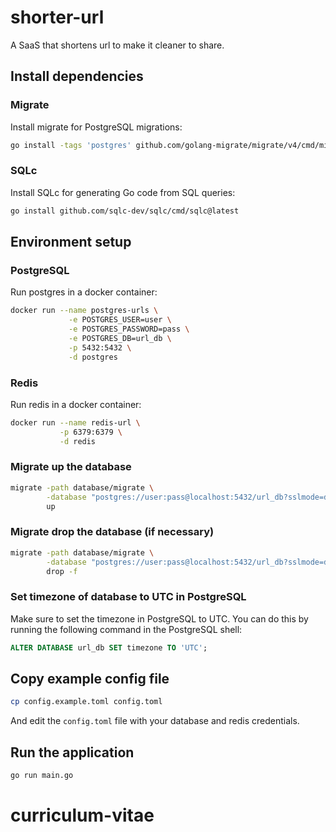 # shorter-url
A SaaS that shortens url to make it cleaner to share.

## Install dependencies

### Migrate

Install migrate for PostgreSQL migrations:
```bash
go install -tags 'postgres' github.com/golang-migrate/migrate/v4/cmd/migrate@latest
```

### SQLc

Install SQLc for generating Go code from SQL queries:
```bash
go install github.com/sqlc-dev/sqlc/cmd/sqlc@latest
```

## Environment setup

### PostgreSQL

Run postgres in a docker container:

```bash
docker run --name postgres-urls \
	         -e POSTGRES_USER=user \
	         -e POSTGRES_PASSWORD=pass \
	         -e POSTGRES_DB=url_db \
	         -p 5432:5432 \
	         -d postgres
```

### Redis

Run redis in a docker container:

```bash
docker run --name redis-url \
           -p 6379:6379 \
           -d redis
```

### Migrate up the database

```bash
migrate -path database/migrate \
        -database "postgres://user:pass@localhost:5432/url_db?sslmode=disable" \
        up
```

### Migrate drop the database (if necessary)

```bash
migrate -path database/migrate \
        -database "postgres://user:pass@localhost:5432/url_db?sslmode=disable" \
        drop -f
```

### Set timezone of database to UTC in PostgreSQL

Make sure to set the timezone in PostgreSQL to UTC. You can do this by running the following command in the PostgreSQL shell:
```sql
ALTER DATABASE url_db SET timezone TO 'UTC';
```

## Copy example config file
```bash
cp config.example.toml config.toml
```

And edit the `config.toml` file with your database and redis credentials.

## Run the application

```bash
go run main.go
```

# curriculum-vitae
